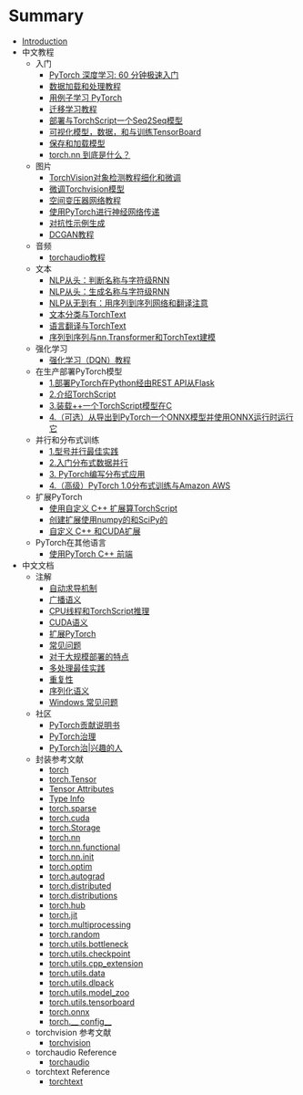 # Summary

* [Introduction](README.md)
* 中文教程
    * 入门
        * [PyTorch 深度学习: 60 分钟极速入门](beginner/deep_learning_60min_blitz.md)
        * [数据加载和处理教程](beginner/data_loading_tutorial.md)
        * [用例子学习 PyTorch](beginner/pytorch_with_examples.md)
        * [迁移学习教程](beginner/transfer_learning_tutorial.md)
        * [部署与TorchScript一个Seq2Seq模型](beginner/deploy_seq2seq_hybrid_frontend_tutorial.md)
        * [可视化模型，数据，和与训练TensorBoard](intermediate/tensorboard_tutorial.md)
        * [保存和加载模型](beginner/saving_loading_models.md)
        * [torch.nn 到底是什么？](beginner/nn_tutorial.md)
    * 图片
        * [TorchVision对象检测教程细化和微调](intermediate/torchvision_tutorial.md)
        * [微调Torchvision模型](beginner/finetuning_torchvision_models_tutorial.md)
        * [空间变压器网络教程](intermediate/spatial_transformer_tutorial.md)
        * [使用PyTorch进行神经网络传递](advanced/neural_style_tutorial.md)
        * [对抗性示例生成](beginner/fgsm_tutorial.md)
        * [DCGAN教程](beginner/dcgan_faces_tutorial.md)
    * 音频
        * [torchaudio教程](beginner/audio_preprocessing_tutorial.md)
    * 文本
        * [NLP从头：判断名称与字符级RNN](intermediate/char_rnn_classification_tutorial.md)
        * [NLP从头：生成名称与字符级RNN](intermediate/char_rnn_generation_tutorial.md)
        * [NLP从无到有：用序列到序列网络和翻译注意](intermediate/seq2seq_translation_tutorial.md)
        * [文本分类与TorchText ](beginner/text_sentiment_ngrams_tutorial.md)
        * [语言翻译与TorchText ](beginner/torchtext_translation_tutorial.md)
        * [序列到序列与nn.Transformer和TorchText建模](beginner/transformer_tutorial.md)
    * 强化学习
        * [强化学习（DQN）教程](intermediate/reinforcement_q_learning.md)
    * 在生产部署PyTorch模型
        * [1.部署PyTorch在Python经由REST API从Flask](intermediate/flask_rest_api_tutorial.md)
        * [2.介绍TorchScript](beginner/Intro_to_TorchScript_tutorial.md)
        * [3.装载++一个TorchScript模型在C ](advanced/cpp_export.md)
        * [4.（可选）从导出到PyTorch一个ONNX模型并使用ONNX运行时运行它](advanced/super_resolution_with_onnxruntime.md)
    * 并行和分布式训练
        * [1.型号并行最佳实践](intermediate/model_parallel_tutorial.md)
        * [2.入门分布式数据并行](intermediate/ddp_tutorial.md)
        * [3. PyTorch编写分布式应用](intermediate/dist_tuto.md)
        * [4.（高级）PyTorch 1.0分布式训练与Amazon AWS](beginner/aws_distributed_training_tutorial.md) 
    * 扩展PyTorch
        * [使用自定义 C++ 扩展算TorchScript ](advanced/torch_script_custom_ops.md)
        * [创建扩展使用numpy的和SciPy的](advanced/numpy_extensions_tutorial.md)
        * [自定义 C++ 和CUDA扩展](advanced/cpp_extension.md)
    * PyTorch在其他语言
        * [使用PyTorch C++ 前端](advanced/cpp_frontend.md)
* 中文文档
    * 注解
        * [自动求导机制](notes/autograd.md)
        * [广播语义](notes/broadcasting.md)
        * [CPU线程和TorchScript推理](notes/cpu_threading_torchscript_inference.md)
        * [CUDA语义](notes/cuda.md)
        * [扩展PyTorch](notes/extending.md)
        * [常见问题](notes/faq.md)
        * [对于大规模部署的特点](notes/large_scale_deployments.md)
        * [多处理最佳实践](notes/multiprocessing.md)
        * [重复性](notes/randomness.md)
        * [序列化语义](notes/serialization.md)
        * [Windows 常见问题](notes/windows.md)
    * 社区
        * [PyTorch贡献说明书](community/contribution_guide.md)
        * [PyTorch治理](community/governance.md)
        * [PyTorch治|兴趣的人](community/persons_of_interest.md)
    * 封装参考文献
        * [torch](torch.md)
        * [torch.Tensor](tensors.md)
        * [Tensor Attributes](tensor_attributes.md)
        * [Type Info](type_info.md)
        * [torch.sparse](sparse.md)
        * [torch.cuda](cuda.md)
        * [torch.Storage](storage.md)
        * [torch.nn](nn.md)
        * [torch.nn.functional](nn.functional.md)
        * [torch.nn.init](nn.init.md)
        * [torch.optim](optim.md)
        * [torch.autograd](autograd.md)
        * [torch.distributed](distributed.md)
        * [torch.distributions](distributions.md)
        * [torch.hub](hub.md)
        * [torch.jit](jit.md)
        * [torch.multiprocessing](multiprocessing.md)
        * [torch.random](random.md)
        * [torch.utils.bottleneck](bottleneck.md)
        * [torch.utils.checkpoint](checkpoint.md)
        * [torch.utils.cpp_extension](cpp_extension.md)
        * [torch.utils.data](data.md)
        * [torch.utils.dlpack](dlpack.md)
        * [torch.utils.model_zoo](model_zoo.md)
        * [torch.utils.tensorboard](tensorboard.md)
        * [torch.onnx](onnx.md)
        * [torch.__ config__](__config__.md)
    * torchvision 参考文献
        * [torchvision](torchvision/index.md)
    * torchaudio Reference
        * [torchaudio](https://pytorch.org/audio)
    * torchtext Reference
        * [torchtext](https://pytorch.org/text)
